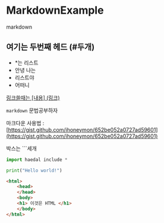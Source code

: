 # MarkdownExample
markdown

## 여기는 두번째 헤드 (#두개)
* *는 리스트
* 안녕 나는
* 리스트야
* 어떠니

[링크쓸때는 [내용] (링크) ](https://www.google.co.kr)

`markdown` 문법공부하자

마크다운 사용법 : [https://gist.github.com/ihoneymon/652be052a0727ad59601](https://gist.github.com/ihoneymon/652be052a0727ad59601)


박스는 ```세개
```python
import haedal include *

print("Hello world!")
```

```html
<html>
    <head>
    </head>
    <body>
    <h1> 이것은 HTML </h1>
    </body>
</html>

```
